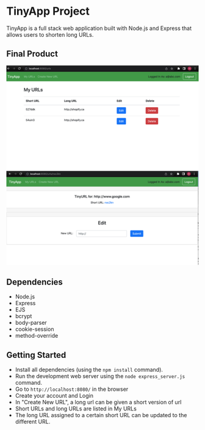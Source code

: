 # TinyApp Project

TinyApp is a full stack web application built with Node.js and Express that allows users to shorten long URLs.

## Final Product

!["screenshot of URLs page"](https://github.com/IamHPark/tinyapp/blob/master/docs/URLs_page.png?raw=true)
!["screenshot of New url page"](https://github.com/IamHPark/tinyapp/blob/master/docs/New_page.png?raw=true)

## Dependencies

- Node.js
- Express
- EJS
- bcrypt
- body-parser
- cookie-session
- method-override

## Getting Started

- Install all dependencies (using the `npm install` command).
- Run the development web server using the `node express_server.js` command.
- Go to `http://localhost:8080/` in the browser
- Create your account and Login
- In "Create New URL", a long url can be given a short version of url
- Short URLs and long URLs are listed in My URLs
- The long URL assigned to a certain short URL can be updated to the different URL.

